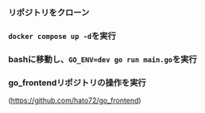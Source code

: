 ### リポジトリをクローン

### `docker compose up -d`を実行

### bashに移動し、`GO_ENV=dev go run main.go`を実行

### go_frontendリポジトリの操作を実行
(https://github.com/hato72/go_frontend)
